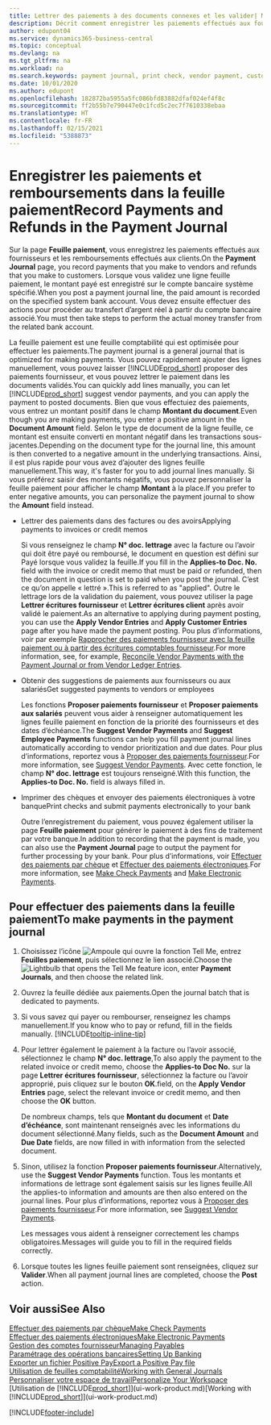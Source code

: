```yaml
---
title: Lettrer des paiements à des documents connexes et les valider| Microsoft Docs
description: Décrit comment enregistrer les paiements effectués aux fournisseurs et les remboursements effectués aux clients.
author: edupont04
ms.service: dynamics365-business-central
ms.topic: conceptual
ms.devlang: na
ms.tgt_pltfrm: na
ms.workload: na
ms.search.keywords: payment journal, print check, vendor payment, customer refund, creditor, debt, balance due, AP
ms.date: 10/01/2020
ms.author: edupont
ms.openlocfilehash: 182872ba5955a5fc086bfd83882dfaf024ef4f8c
ms.sourcegitcommit: ff2b55b7e790447e0c1fcd5c2ec7f7610338ebaa
ms.translationtype: HT
ms.contentlocale: fr-FR
ms.lasthandoff: 02/15/2021
ms.locfileid: "5388873"
---
```

# <a name="record-payments-and-refunds-in-the-payment-journal"></a><span data-ttu-id="532a3-103">Enregistrer les paiements et remboursements dans la feuille paiement</span><span class="sxs-lookup"><span data-stu-id="532a3-103">Record Payments and Refunds in the Payment Journal</span></span>

<span data-ttu-id="532a3-104">Sur la page **Feuille paiement**, vous enregistrez les paiements effectués aux fournisseurs et les remboursements effectués aux clients.</span><span class="sxs-lookup"><span data-stu-id="532a3-104">On the **Payment Journal** page, you record payments that you make to vendors and refunds that you make to customers.</span></span> <span data-ttu-id="532a3-105">Lorsque vous validez une ligne feuille paiement, le montant payé est enregistré sur le compte bancaire système spécifié.</span><span class="sxs-lookup"><span data-stu-id="532a3-105">When you post a payment journal line, the paid amount is recorded on the specified system bank account.</span></span> <span data-ttu-id="532a3-106">Vous devez ensuite effectuer des actions pour procéder au transfert d’argent réel à partir du compte bancaire associé.</span><span class="sxs-lookup"><span data-stu-id="532a3-106">You must then take steps to perform the actual money transfer from the related bank account.</span></span>  

<span data-ttu-id="532a3-107">La feuille paiement est une feuille comptabilité qui est optimisée pour effectuer les paiements.</span><span class="sxs-lookup"><span data-stu-id="532a3-107">The payment journal is a general journal that is optimized for making payments.</span></span> <span data-ttu-id="532a3-108">Vous pouvez rapidement ajouter des lignes manuellement, vous pouvez laisser [!INCLUDE[prod_short](includes/prod_short.md)] proposer des paiements fournisseur, et vous pouvez lettrer le paiement dans les documents validés.</span><span class="sxs-lookup"><span data-stu-id="532a3-108">You can quickly add lines manually, you can let [!INCLUDE[prod_short](includes/prod_short.md)] suggest vendor payments, and you can apply the payment to posted documents.</span></span> <span data-ttu-id="532a3-109">Bien que vous effectuiez des paiements, vous entrez un montant positif dans le champ **Montant du document**.</span><span class="sxs-lookup"><span data-stu-id="532a3-109">Even though you are making payments, you enter a positive amount in the **Document Amount** field.</span></span> <span data-ttu-id="532a3-110">Selon le type de document de la ligne feuille, ce montant est ensuite converti en montant négatif dans les transactions sous-jacentes.</span><span class="sxs-lookup"><span data-stu-id="532a3-110">Depending on the document type for the journal line, this amount is then converted to a negative amount in the underlying transactions.</span></span> <span data-ttu-id="532a3-111">Ainsi, il est plus rapide pour vous avez d’ajouter des lignes feuille manuellement.</span><span class="sxs-lookup"><span data-stu-id="532a3-111">This way, it's faster for you to add journal lines manually.</span></span> <span data-ttu-id="532a3-112">Si vous préférez saisir des montants négatifs, vous pouvez personnaliser la feuille paiement pour afficher le champ **Montant** à la place.</span><span class="sxs-lookup"><span data-stu-id="532a3-112">If you prefer to enter negative amounts, you can personalize the payment journal to show the **Amount** field instead.</span></span>  

- <span data-ttu-id="532a3-113">Lettrer des paiements dans des factures ou des avoirs</span><span class="sxs-lookup"><span data-stu-id="532a3-113">Applying payments to invoices or credit memos</span></span>

    <span data-ttu-id="532a3-114">Si vous renseignez le champ **N° doc. lettrage** avec la facture ou l’avoir qui doit être payé ou remboursé, le document en question est défini sur Payé lorsque vous validez la feuille.</span><span class="sxs-lookup"><span data-stu-id="532a3-114">If you fill in the **Applies-to Doc. No.** field with the invoice or credit memo that must be paid or refunded, then the document in question is set to paid when you post the journal.</span></span> <span data-ttu-id="532a3-115">C’est ce qu’on appelle « lettré ».</span><span class="sxs-lookup"><span data-stu-id="532a3-115">This is referred to as "applied".</span></span> <span data-ttu-id="532a3-116">Outre le lettrage lors de la validation du paiement, vous pouvez utiliser la page **Lettrer écritures fournisseur** et **Lettrer écritures client** après avoir validé le paiement.</span><span class="sxs-lookup"><span data-stu-id="532a3-116">As an alternative to applying during payment posting, you can use the **Apply Vendor Entries** and **Apply Customer Entries** page after you have made the payment posting.</span></span> <span data-ttu-id="532a3-117">Pou plus d’informations, voir par exemple [Rapprocher des paiements fournisseur avec la feuille paiement ou à partir des écritures comptables fournisseur](payables-how-apply-purchase-transactions-manually.md).</span><span class="sxs-lookup"><span data-stu-id="532a3-117">For more information, see, for example, [Reconcile Vendor Payments with the Payment Journal or from Vendor Ledger Entries](payables-how-apply-purchase-transactions-manually.md).</span></span>  

- <span data-ttu-id="532a3-118">Obtenir des suggestions de paiements aux fournisseurs ou aux salariés</span><span class="sxs-lookup"><span data-stu-id="532a3-118">Get suggested payments to vendors or employees</span></span>

    <span data-ttu-id="532a3-119">Les fonctions **Proposer paiements fournisseur** et **Proposer paiements aux salariés** peuvent vous aider à renseigner automatiquement les lignes feuille paiement en fonction de la priorité des fournisseurs et des dates d’échéance.</span><span class="sxs-lookup"><span data-stu-id="532a3-119">The **Suggest Vendor Payments** and **Suggest Employee Payments** functions can help you fill payment journal lines automatically according to vendor prioritization and due dates.</span></span> <span data-ttu-id="532a3-120">Pour plus d’informations, reportez vous à [Proposer des paiements fournisseur](payables-how-suggest-vendor-payments.md).</span><span class="sxs-lookup"><span data-stu-id="532a3-120">For more information, see [Suggest Vendor Payments](payables-how-suggest-vendor-payments.md).</span></span> <span data-ttu-id="532a3-121">Avec cette fonction, le champ **N° doc. lettrage** est toujours renseigné.</span><span class="sxs-lookup"><span data-stu-id="532a3-121">With this function, the **Applies-to Doc. No.** field is always filled in.</span></span>  

- <span data-ttu-id="532a3-122">Imprimer des chèques et envoyer des paiements électroniques à votre banque</span><span class="sxs-lookup"><span data-stu-id="532a3-122">Print checks and submit payments electronically to your bank</span></span>

    <span data-ttu-id="532a3-123">Outre l’enregistrement du paiement, vous pouvez également utiliser la page **Feuille paiement** pour générer le paiement à des fins de traitement par votre banque.</span><span class="sxs-lookup"><span data-stu-id="532a3-123">In addition to recording that the payment is made, you can also use the **Payment Journal** page to output the payment for further processing by your bank.</span></span> <span data-ttu-id="532a3-124">Pour plus d’informations, voir [Effectuer des paiements par chèque](payables-how-work-checks.md) et [Effectuer des paiements électroniques](finance-make-payments-with-bank-data-conversion-service-or-sepa-credit-transfer.md#exporting-payments-to-a-bank-file).</span><span class="sxs-lookup"><span data-stu-id="532a3-124">For more information, see [Make Check Payments](payables-how-work-checks.md) and [Make Electronic Payments](finance-make-payments-with-bank-data-conversion-service-or-sepa-credit-transfer.md#exporting-payments-to-a-bank-file).</span></span>  

## <a name="to-make-payments-in-the-payment-journal"></a><span data-ttu-id="532a3-125">Pour effectuer des paiements dans la feuille paiement</span><span class="sxs-lookup"><span data-stu-id="532a3-125">To make payments in the payment journal</span></span>

1. <span data-ttu-id="532a3-126">Choisissez l’icône ![Ampoule qui ouvre la fonction Tell Me](media/ui-search/search_small.png "Dites-moi ce que vous voulez faire"), entrez **Feuilles paiement**, puis sélectionnez le lien associé.</span><span class="sxs-lookup"><span data-stu-id="532a3-126">Choose the ![Lightbulb that opens the Tell Me feature](media/ui-search/search_small.png "Tell me what you want to do") icon, enter **Payment Journals**, and then choose the related link.</span></span>
2. <span data-ttu-id="532a3-127">Ouvrez la feuille dédiée aux paiements.</span><span class="sxs-lookup"><span data-stu-id="532a3-127">Open the journal batch that is dedicated to payments.</span></span>
3. <span data-ttu-id="532a3-128">Si vous savez qui payer ou rembourser, renseignez les champs manuellement.</span><span class="sxs-lookup"><span data-stu-id="532a3-128">If you know who to pay or refund, fill in the fields manually.</span></span> [!INCLUDE[tooltip-inline-tip](includes/tooltip-inline-tip_md.md)]
4. <span data-ttu-id="532a3-129">Pour lettrer également le paiement à la facture ou l’avoir associé, sélectionnez le champ **N° doc. lettrage**,</span><span class="sxs-lookup"><span data-stu-id="532a3-129">To also apply the payment to the related invoice or credit memo, choose the **Applies-to Doc No.**</span></span> <span data-ttu-id="532a3-130">sur la page **Lettrer écritures fournisseur**, sélectionnez la facture ou l’avoir approprié, puis cliquez sur le bouton **OK**.</span><span class="sxs-lookup"><span data-stu-id="532a3-130">field, on the **Apply Vendor Entries** page, select the relevant invoice or credit memo, and then choose the **OK** button.</span></span>

    <span data-ttu-id="532a3-131">De nombreux champs, tels que **Montant du document** et **Date d’échéance**, sont maintenant renseignés avec les informations du document sélectionné.</span><span class="sxs-lookup"><span data-stu-id="532a3-131">Many fields, such as the **Document Amount** and **Due Date** fields, are now filled in with information from the selected document.</span></span>
5. <span data-ttu-id="532a3-132">Sinon, utilisez la fonction **Proposer paiements fournisseur**.</span><span class="sxs-lookup"><span data-stu-id="532a3-132">Alternatively, use the **Suggest Vendor Payments** function.</span></span> <span data-ttu-id="532a3-133">Tous les montants et informations de lettrage sont également saisis sur les lignes feuille.</span><span class="sxs-lookup"><span data-stu-id="532a3-133">All the applies-to information and amounts are then also entered on the journal lines.</span></span> <span data-ttu-id="532a3-134">Pour plus d’informations, reportez vous à [Proposer des paiements fournisseur](payables-how-suggest-vendor-payments.md).</span><span class="sxs-lookup"><span data-stu-id="532a3-134">For more information, see [Suggest Vendor Payments](payables-how-suggest-vendor-payments.md).</span></span>

    <span data-ttu-id="532a3-135">Les messages vous aident à renseigner correctement les champs obligatoires.</span><span class="sxs-lookup"><span data-stu-id="532a3-135">Messages will guide you to fill in the required fields correctly.</span></span>
6.  <span data-ttu-id="532a3-136">Lorsque toutes les lignes feuille paiement sont renseignées, cliquez sur **Valider**.</span><span class="sxs-lookup"><span data-stu-id="532a3-136">When all payment journal lines are completed, choose the **Post** action.</span></span>

## <a name="see-also"></a><span data-ttu-id="532a3-137">Voir aussi</span><span class="sxs-lookup"><span data-stu-id="532a3-137">See Also</span></span>
[<span data-ttu-id="532a3-138">Effectuer des paiements par chèque</span><span class="sxs-lookup"><span data-stu-id="532a3-138">Make Check Payments</span></span>](payables-how-work-checks.md)  
[<span data-ttu-id="532a3-139">Effectuer des paiements électroniques</span><span class="sxs-lookup"><span data-stu-id="532a3-139">Make Electronic Payments</span></span>](finance-make-payments-with-bank-data-conversion-service-or-sepa-credit-transfer.md#exporting-payments-to-a-bank-file)  
[<span data-ttu-id="532a3-140">Gestion des comptes fournisseur</span><span class="sxs-lookup"><span data-stu-id="532a3-140">Managing Payables</span></span>](payables-manage-payables.md)  
[<span data-ttu-id="532a3-141">Paramétrage des opérations bancaires</span><span class="sxs-lookup"><span data-stu-id="532a3-141">Setting Up Banking</span></span>](bank-setup-banking.md)  
[<span data-ttu-id="532a3-142">Exporter un fichier Positive Pay</span><span class="sxs-lookup"><span data-stu-id="532a3-142">Export a Positive Pay file</span></span>](finance-how-positive-pay.md)  
[<span data-ttu-id="532a3-143">Utilisation de feuilles comptabilité</span><span class="sxs-lookup"><span data-stu-id="532a3-143">Working with General Journals</span></span>](ui-work-general-journals.md)  
[<span data-ttu-id="532a3-144">Personnaliser votre espace de travail</span><span class="sxs-lookup"><span data-stu-id="532a3-144">Personalize Your Workspace</span></span>](ui-personalization-user.md)  
<span data-ttu-id="532a3-145">[Utilisation de [!INCLUDE[prod_short](includes/prod_short.md)]](ui-work-product.md)</span><span class="sxs-lookup"><span data-stu-id="532a3-145">[Working with [!INCLUDE[prod_short](includes/prod_short.md)]](ui-work-product.md)</span></span>  


[!INCLUDE[footer-include](includes/footer-banner.md)]